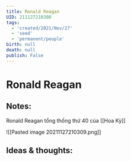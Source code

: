 ```yaml
---
title: Ronald Reagan
UID: 211127210308
tags:
  - 'created/2021/Nov/27'
  - 'seed'
  - 'permanent/people'
birth: null
death: null
publish: False
---
```

# Ronald Reagan

## Notes:
Ronald Reagan tổng thống thứ 40 của [[Hoa Kỳ]]

![[Pasted image 20211127210309.png]]

## Ideas & thoughts:
